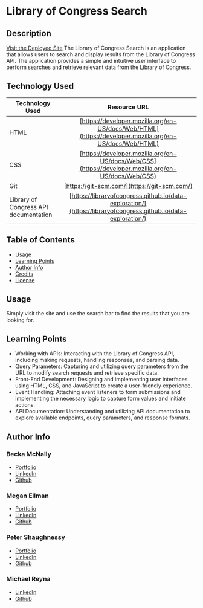 
# Library of Congress Search

## Description 

[Visit the Deployed Site]([#](https://beckamcnally.github.io/Library-of-Congress-search/))
The Library of Congress Search is an application that allows users to search and display results from the Library of Congress API. The application provides a simple and intuitive user interface to perform searches and retrieve relevant data from the Library of Congress.

## Technology Used 

| Technology Used         | Resource URL           | 
| ------------- |:-------------:| 
| HTML    | [https://developer.mozilla.org/en-US/docs/Web/HTML](https://developer.mozilla.org/en-US/docs/Web/HTML) | 
| CSS     | [https://developer.mozilla.org/en-US/docs/Web/CSS](https://developer.mozilla.org/en-US/docs/Web/CSS)      |   
| Git | [https://git-scm.com/](https://git-scm.com/)     |    
| Library of Congress API documentation | [https://libraryofcongress.github.io/data-exploration/](https://libraryofcongress.github.io/data-exploration/)     |    

## Table of Contents 

* [Usage](#usage)
* [Learning Points](#learning-points)
* [Author Info](#author-info)
* [Credits](#credits)
* [License](#license)


## Usage 

Simply visit the site and use the search bar to find the results that you are looking for. 


## Learning Points 

* Working with APIs: Interacting with the Library of Congress API, including making requests, handling responses, and parsing data.
* Query Parameters: Capturing and utilizing query parameters from the URL to modify search requests and retrieve specific data.
* Front-End Development: Designing and implementing user interfaces using HTML, CSS, and JavaScript to create a user-friendly experience.
* Event Handling: Attaching event listeners to form submissions and implementing the necessary logic to capture form values and initiate actions.
* API Documentation: Understanding and utilizing API documentation to explore available endpoints, query parameters, and response formats.


## Author Info


### Becka McNally 


* [Portfolio](https://beckamcnally.github.io/beckamcnally/)
* [LinkedIn](https://www.linkedin.com/in/becka-mcnally/)
* [Github](https://github.com/beckamcnally)

### Megan Ellman


* [Portfolio](https://megellman.github.io/portfolio/)
* [LinkedIn](https://www.linkedin.com/in/megan-ellman/)
* [Github](https://github.com/megellman)

### Peter Shaughnessy


* [Portfolio](https://prnessy23.github.io/Portfolio/)
* [LinkedIn](https://www.linkedin.com/in/petershaughnessy/)
* [Github](https://github.com/prnessy23)

### Michael Reyna 

* [LinkedIn](https://www.linkedin.com/in/michael-reyna-35b597245/)
* [Github](https://github.com/michaelreyna25)





